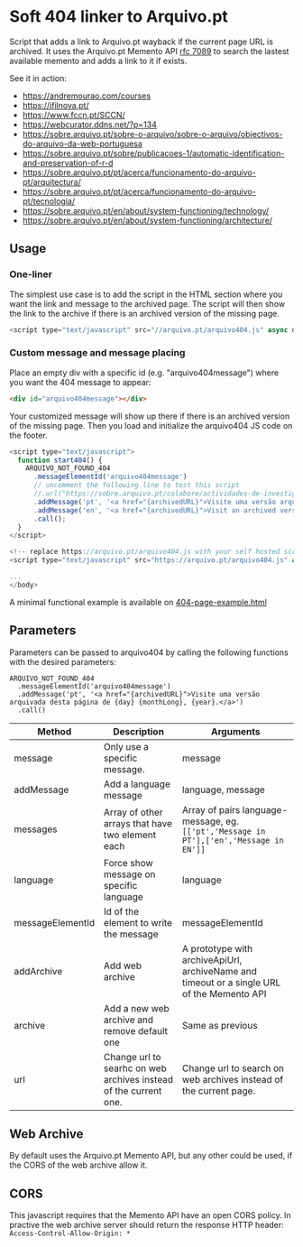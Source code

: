 # Soft 404 linker to Arquivo.pt

Script that adds a link to Arquivo.pt wayback if the current page URL is archived.
It uses the Arquivo.pt Memento API [rfc 7089](https://tools.ietf.org/html/rfc7089) to search the lastest available memento and adds a link to it if exists.

See it in action:
* https://andremourao.com/courses
* https://ifilnova.pt/
* https://www.fccn.pt/SCCN/
* https://webcurator.ddns.net/?p=134
* https://sobre.arquivo.pt/sobre-o-arquivo/sobre-o-arquivo/objectivos-do-arquivo-da-web-portuguesa
* https://sobre.arquivo.pt/sobre/publicacoes-1/automatic-identification-and-preservation-of-r-d
* https://sobre.arquivo.pt/pt/acerca/funcionamento-do-arquivo-pt/arquitectura/
* https://sobre.arquivo.pt/pt/acerca/funcionamento-do-arquivo-pt/tecnologia/
* https://sobre.arquivo.pt/en/about/system-functioning/technology/
* https://sobre.arquivo.pt/en/about/system-functioning/architecture/

## Usage

### One-liner

The simplest use case is to add the script in the HTML section where you want the link and message to the archived page.
The script will then show the link to the archive if there is an archived version of the missing page.

```js
<script type="text/javascript" src="//arquivo.pt/arquivo404.js" async defer onload="ARQUIVO_NOT_FOUND_404.call();"></script>
```

### Custom message and message placing


Place an empty div with a specific id (e.g. "arquivo404message") where you want the 404 message to appear:

```html
<div id="arquivo404message"></div>
```

Your customized message will show up there if there is an archived version of the missing page.
Then you load and initialize the arquivo404 JS code on the footer.

```js
<script type="text/javascript">
  function start404() {
    ARQUIVO_NOT_FOUND_404
      .messageElementId('arquivo404message')
      // uncomment the following line to test this script 
      //.url("https://sobre.arquivo.pt/colabore/actividades-de-investigacao-e-desenvolvimento/bolsas-1/bolsas")
      .addMessage('pt', '<a href="{archivedURL}">Visite uma versão arquivada desta página de {day} {monthLong}, {year}.</a>')
      .addMessage('en', '<a href="{archivedURL}">Visit an archived version of this page from {day} {monthLong}, {year}.</a>')
      .call();
  }
</script>

<!-- replace https://arquivo.pt/arquivo404.js with your self hosted script  -->
<script type="text/javascript" src="https://arquivo.pt/arquivo404.js" async defer onload="start404();"></script>

...
</body>
```

A minimal functional example is available on [404-page-example.html](404-page-example.html)

## Parameters

Parameters can be passed to arquivo404 by calling the following functions with the desired parameters:
```
ARQUIVO_NOT_FOUND_404
  .messageElementId('arquivo404message')
  .addMessage('pt', '<a href="{archivedURL}">Visite uma versão arquivada desta página de {day} {monthLong}, {year}.</a>')
  .call()
```

| Method | Description | Arguments |
| -- | -- | -- |
| message | Only use a specific message. | message |
| addMessage | Add a language message | language, message | 
| messages | Array of other arrays that have two element each | Array of pairs language-message, eg. `[['pt','Message in PT'],['en','Message in EN']]`
| language | Force show message on specific language | language |
| messageElementId | Id of the element to write the message | messageElementId |
| addArchive | Add web archive | A prototype with archiveApiUrl, archiveName and timeout or a single URL of the Memento API |
| archive | Add a new web archive and remove default one | Same as previous |
| url | Change url to searhc on web archives instead of the current one. | Change url to search on web archives instead of the current page. |

## Web Archive
By default uses the Arquivo.pt Memento API, but any other could be used, if the CORS of the web archive allow it.

## CORS
This javascript requires that the Memento API have an open CORS policy.
In practive the web archive server should return the response HTTP header: `Access-Control-Allow-Origin: *`
